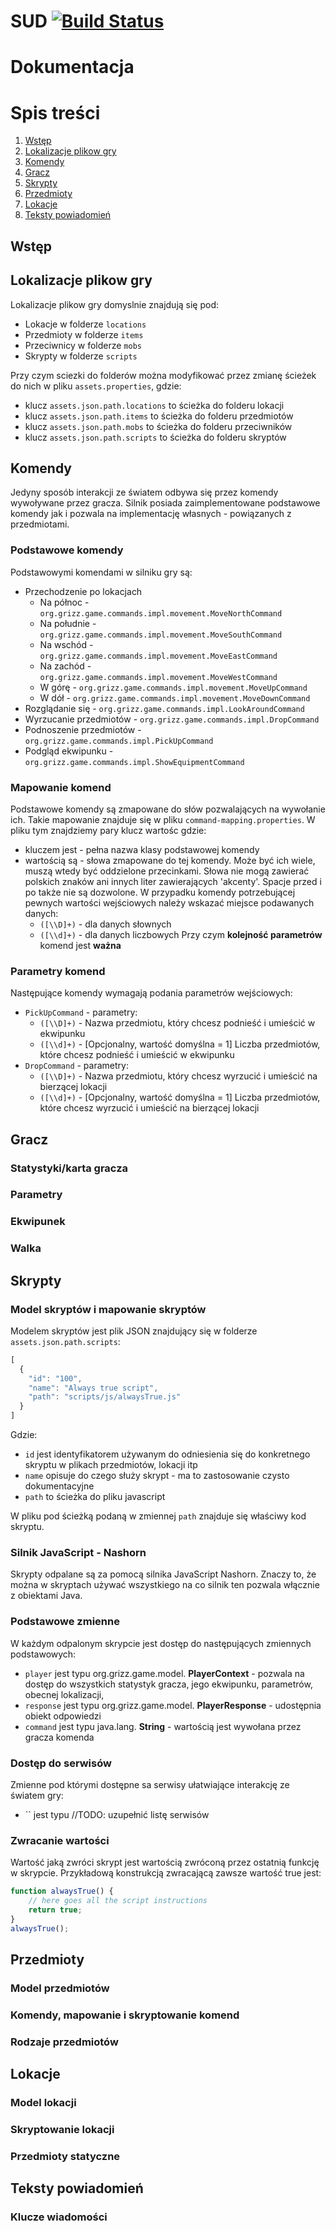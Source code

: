 # SUD [![Build Status](https://travis-ci.org/tomekbielaszewski/SUD.svg)](https://travis-ci.org/tomekbielaszewski/SUD)


# Dokumentacja

# Spis treści
1. [Wstęp](#wstęp)
2. [Lokalizacje plikow gry](#lokalizacje-plikow-gry)
3. [Komendy](#komendy)
4. [Gracz](#gracz)
5. [Skrypty](#skrypty)
6. [Przedmioty](#przedmioty)
7. [Lokacje](#lokacje)
8. [Teksty powiadomień](#teksty-powiadomień)

## Wstęp

## Lokalizacje plikow gry
Lokalizacje plikow gry domyslnie znajdują się pod:
- Lokacje w folderze `locations`
- Przedmioty w folderze `items`
- Przeciwnicy w folderze `mobs`
- Skrypty w folderze `scripts`

Przy czym sciezki do folderów można modyfikować przez zmianę ścieżek do nich w pliku `assets.properties`, gdzie:
- klucz `assets.json.path.locations` to ścieżka do folderu lokacji
- klucz `assets.json.path.items` to ścieżka do folderu przedmiotów
- klucz `assets.json.path.mobs` to ścieżka do folderu przeciwników
- klucz `assets.json.path.scripts` to ścieżka do folderu skryptów

## Komendy
Jedyny sposób interakcji ze światem odbywa się przez komendy wywoływane przez gracza. Silnik posiada zaimplementowane podstawowe komendy jak i pozwala na implementację własnych - powiązanych z przedmiotami.

### Podstawowe komendy
Podstawowymi komendami w silniku gry są:
- Przechodzenie po lokacjach
  - Na północ - `org.grizz.game.commands.impl.movement.MoveNorthCommand`
  - Na południe - `org.grizz.game.commands.impl.movement.MoveSouthCommand`
  - Na wschód - `org.grizz.game.commands.impl.movement.MoveEastCommand`
  - Na zachód - `org.grizz.game.commands.impl.movement.MoveWestCommand`
  - W górę - `org.grizz.game.commands.impl.movement.MoveUpCommand`
  - W dół - `org.grizz.game.commands.impl.movement.MoveDownCommand`
- Rozglądanie się - `org.grizz.game.commands.impl.LookAroundCommand`
- Wyrzucanie przedmiotów - `org.grizz.game.commands.impl.DropCommand`
- Podnoszenie przedmiotów - `org.grizz.game.commands.impl.PickUpCommand`
- Podgląd ekwipunku - `org.grizz.game.commands.impl.ShowEquipmentCommand`

### Mapowanie komend
Podstawowe komendy są zmapowane do słów pozwalających na wywołanie ich. Takie mapowanie znajduje się w pliku `command-mapping.properties`. W pliku tym znajdziemy pary klucz wartośc gdzie:
- kluczem jest - pełna nazwa klasy podstawowej komendy
- wartością są - słowa zmapowane do tej komendy. Może być ich wiele, muszą wtedy być oddzielone przecinkami. Słowa nie mogą zawierać polskich znaków ani innych liter zawierających 'akcenty'. Spacje przed i po także nie są dozwolone. W przypadku komendy potrzebującej pewnych wartości wejściowych należy wskazać miejsce podawanych danych:
  - `([\\D]+)` - dla danych słownych
  - `([\\d]+)` - dla danych liczbowych
Przy czym **kolejność parametrów** komend jest **ważna**

### Parametry komend
Następujące komendy wymagają podania parametrów wejściowych:
- `PickUpCommand` - parametry:
  - `([\\D]+)` - Nazwa przedmiotu, który chcesz podnieść i umieścić w ekwipunku
  - `([\\d]+)` - [Opcjonalny, wartość domyślna = 1] Liczba przedmiotów, które chcesz podnieść i umieścić w ekwipunku
- `DropCommand` - parametry:
  - `([\\D]+)` - Nazwa przedmiotu, który chcesz wyrzucić i umieścić na bierzącej lokacji
  - `([\\d]+)` - [Opcjonalny, wartość domyślna = 1] Liczba przedmiotów, które chcesz wyrzucić i umieścić na bierzącej lokacji

## Gracz
### Statystyki/karta gracza
### Parametry
### Ekwipunek
### Walka

## Skrypty
### Model skryptów i mapowanie skryptów
Modelem skryptów jest plik JSON znajdujący się w folderze `assets.json.path.scripts`:
```javascript
[
  {
    "id": "100",
    "name": "Always true script",
    "path": "scripts/js/alwaysTrue.js"
  }
]
```

Gdzie:
- `id` jest identyfikatorem używanym do odniesienia się do konkretnego skryptu w plikach przedmiotów, lokacji itp
- `name` opisuje do czego służy skrypt - ma to zastosowanie czysto dokumentacyjne
- `path` to ścieżka do pliku javascript

W pliku pod ścieżką podaną w zmiennej `path` znajduje się właściwy kod skryptu.

### Silnik JavaScript - Nashorn
Skrypty odpalane są za pomocą silnika JavaScript Nashorn. Znaczy to, że można w skryptach używać wszystkiego na co silnik ten pozwala włącznie z obiektami Java.

### Podstawowe zmienne
W każdym odpalonym skrypcie jest dostęp do następujących zmiennych podstawowych:
- `player` jest typu org.grizz.game.model. **PlayerContext** - pozwala na dostęp do wszystkich statystyk gracza, jego ekwipunku, parametrów, obecnej lokalizacji,
- `response` jest typu org.grizz.game.model. **PlayerResponse** - udostępnia obiekt odpowiedzi
- `command` jest typu java.lang. **String** - wartością jest wywołana przez gracza komenda

### Dostęp do serwisów
Zmienne pod którymi dostępne sa serwisy ułatwiające interakcję ze światem gry:
- `` jest typu //TODO: uzupełnić listę serwisów

### Zwracanie wartości
Wartość jaką zwróci skrypt jest wartością zwróconą przez ostatnią funkcję w skrypcie. Przykładową konstrukcją zwracającą zawsze wartość true jest:
```javascript
function alwaysTrue() {
    // here goes all the script instructions
    return true;
}
alwaysTrue();
```

## Przedmioty
### Model przedmiotów
### Komendy, mapowanie i skryptowanie komend
### Rodzaje przedmiotów

## Lokacje
### Model lokacji
### Skryptowanie lokacji
### Przedmioty statyczne

## Teksty powiadomień
### Klucze wiadomości
